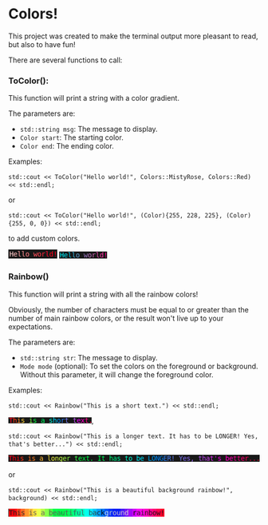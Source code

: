 <h1> Colors! </h1>

This project was created to make the terminal output more pleasant to read, but also to have fun!

There are several functions to call:

<h3>ToColor():</h3>

This function will print a string with a color gradient.

The parameters are:

- `std::string msg`: The message to display.
- `Color start`: The starting color.
- `Color end`: The ending color.

Examples:

	std::cout << ToColor("Hello world!", Colors::MistyRose, Colors::Red) << std::endl;

or

	std::cout << ToColor("Hello world!", (Color){255, 228, 225}, (Color){255, 0, 0}) << std::endl;

to add custom colors.

<img src=https://github.com/Keftark/saves/blob/main/Colors/ToColor1.png width=98>

<img src=https://github.com/Keftark/saves/blob/main/Colors/ToColor2.png width=96>

<h3>Rainbow()</h3>

This function will print a string with all the rainbow colors!

Obviously, the number of characters must be equal to or greater than the number of main rainbow colors, or the result won't live up to your expectations.

The parameters are:

- `std::string str`: The message to display.
- `Mode mode` (optional): To set the colors on the foreground or background. Without this parameter, it will change the foreground color.

Examples:

	std::cout << Rainbow("This is a short text.") << std::endl;

<img src=https://github.com/Keftark/saves/blob/main/Colors/RainbowShort.png width=167>,

	std::cout << Rainbow("This is a longer text. It has to be LONGER! Yes, that's better...") << std::endl;

<img src=https://github.com/Keftark/saves/blob/main/Colors/RainbowLong.png width=519>

or

	std::cout << Rainbow("This is a beautiful background rainbow!", background) << std::endl;

<img src=https://github.com/Keftark/saves/blob/main/Colors/RainbowBackground.png width=313>